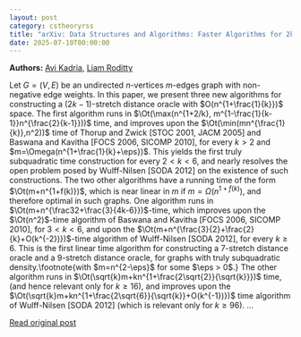 ```yaml
---
layout: post
category: cstheoryrss
title: "arXiv: Data Structures and Algorithms: Faster Algorithms for 2k-1-Stretch Distance Oracles"
date: 2025-07-10T00:00:00
---
```


**Authors:** [Avi Kadria](https://dblp.uni-trier.de/search?q=Avi+Kadria), [Liam Roditty](https://dblp.uni-trier.de/search?q=Liam+Roditty)

Let $G=(V, E)$ be an undirected $n$-vertices $m$-edges graph with
non-negative edge weights. In this paper, we present three new algorithms for
constructing a $(2k-1)$-stretch distance oracle with $O(n^{1+\frac{1}{k}})$
space. The first algorithm runs in $\Ot(\max(n^{1+2/k},
m^{1-\frac{1}{k-1}}n^{\frac{2}{k-1}}))$ time, and improves upon the
$\Ot(\min(mn^{\frac{1}{k}},n^2))$ time of Thorup and Zwick [STOC 2001, JACM
2005] and Baswana and Kavitha [FOCS 2006, SICOMP 2010], for every $k > 2$ and
$m=\Omega(n^{1+\frac{1}{k}+\eps})$. This yields the first truly subquadratic
time construction for every $2 < k < 6$, and nearly resolves the open problem
posed by Wulff-Nilsen [SODA 2012] on the existence of such constructions.
The two other algorithms have a running time of the form $\Ot(m+n^{1+f(k)})$,
which is near linear in $m$ if $m=\Omega(n^{1+f(k)})$, and therefore optimal in
such graphs. One algorithm runs in $\Ot(m+n^{\frac32+\frac{3}{4k-6}})$-time,
which improves upon the $\Ot(n^2)$-time algorithm of Baswana and Kavitha [FOCS
2006, SICOMP 2010], for $3 < k < 6$, and upon the
$\Ot(m+n^{\frac{3}{2}+\frac{2}{k}+O(k^{-2})})$-time algorithm of Wulff-Nilsen
[SODA 2012], for every $k\geq 6$. This is the first linear time algorithm for
constructing a $7$-stretch distance oracle and a $9$-stretch distance oracle,
for graphs with truly subquadratic density.\footnote{with $m=n^{2-\eps}$ for
some $\eps > 0$.} The other algorithm runs in
$\Ot(\sqrt{k}m+kn^{1+\frac{2\sqrt{2}}{\sqrt{k}}})$ time, (and hence relevant
only for $k\ge 16$), and improves upon the
$\Ot(\sqrt{k}m+kn^{1+\frac{2\sqrt{6}}{\sqrt{k}}+O(k^{-1})})$ time algorithm of
Wulff-Nilsen [SODA 2012] (which is relevant only for $k\ge 96$). ...

[Read original post](http://arxiv.org/abs/2507.06721v1)
